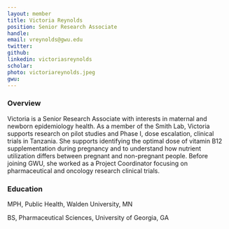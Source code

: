```yaml
---
layout: member
title: Victoria Reynolds
position: Senior Research Associate
handle: 
email: vreynolds@gwu.edu
twitter:
github:
linkedin: victoriasreynolds
scholar: 
photo: victoriareynolds.jpeg
gwu: 
---
```


### Overview

Victoria is a Senior Research Associate with interests in maternal and newborn epidemiology health. As a member of the Smith Lab, Victoria supports research on pilot studies and Phase I, dose escalation, clinical trials in Tanzania. She supports identifying the optimal dose of vitamin B12 supplementation during pregnancy and to understand how nutrient utilization differs between pregnant and non-pregnant people. Before joining GWU, she worked as a Project Coordinator focusing on pharmaceutical and oncology research clinical trials.

### Education

MPH, Public Health, Walden University, MN

BS, Pharmaceutical Sciences, University of Georgia, GA
